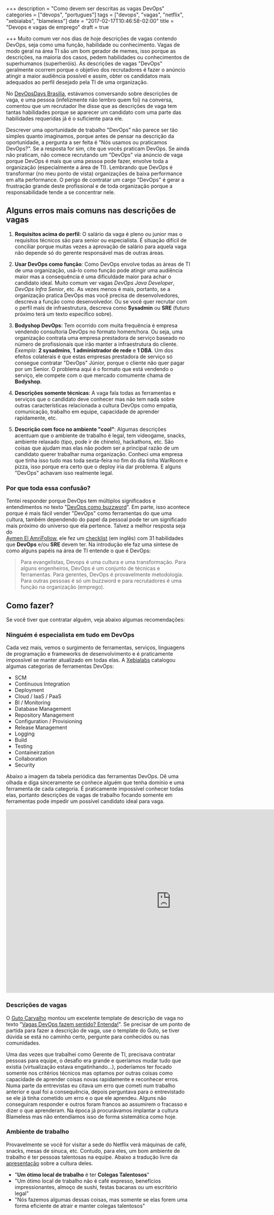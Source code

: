 +++
description = "Como devem ser descritas as vagas DevOps"
categories = ["devops", "portugues"]
tags = ["devops", "vagas", "netflix", "xebialabs", "blameless"]
date = "2017-02-17T10:46:58-02:00"
title = "Devops e vagas de emprego"
draft = true

+++
Muito comum ver nos dias de hoje descrições de vagas contendo DevOps, seja como uma função, habilidade ou conhecimento. Vagas de modo geral na área TI são um bom gerador de memes, isso porque as descrições, na maioria dos casos, pedem
habilidades ou conhecimentos de superhumanos (superheróis). As descrições de vagas "DevOps" geralmente ocorrem porque o objetivo dos recrutadores é fazer o anúncio atingir a maior audiência possível e assim, obter os candidatos mais adequados ao perfil desejado pela TI de uma organização.

No [DevOpsDays Brasília](https://www.devopsdays.org/events/2016-brasilia/welcome/), estávamos conversando sobre descrições de vaga, e uma pessoa (infelizmente não lembro quem foi) na conversa, comentou que um recrutador lhe disse que as descrições de vaga tem tantas habilidades porque se aparecer um candidato com uma parte das habilidades requeridas já é o suficiente para ele.

Descrever uma oportunidade de trabalho "DevOps" não parece ser tão simples quanto imaginamos, porque antes de pensar na descrição da oportunidade, a pergunta a ser feita é "Nós usamos ou praticamos DevOps?". Se a resposta for sim, cite que vocês praticam DevOps. Se ainda não praticam, não comece recrutando um "DevOps" via anúncio de vaga porque DevOps é mais que uma pessoa pode fazer, envolve toda a organização (especialmente a área de TI). Lembrando que DevOps é transformar (no meu ponto de vista) organizações de baixa performance em alta performance. O perigo de contratar um cargo "DevOps" é gerar a frustração grande deste profissional e de toda organização porque a responsabilidade tende a se concentrar nele.

## Alguns erros mais comuns nas descrições de vagas

1. **Requisitos acima do perfil**: O salário da vaga é pleno ou junior mas o requisitos técnicos são para senior ou especialista. É situação difícil de conciliar porque muitas vezes a aprovação de salário para aquela vaga não depende só do gerente responsável mas de outras áreas.

2. **Usar DevOps como função**: Como DevOps envolve todas as áreas de TI de uma organização, usá-lo como função pode atingir uma audiência maior mas a consequência é uma dificuldade maior para achar o candidato ideal. Muito comum ver vagas *DevOps Java Developer*, *DevOps Infra Senior*, etc. As vezes menos é mais, portanto, se a organização pratica DevOps mas você precisa de desenvolvedores, descreva a função como desenvolvedor. Ou se você quer recrutar com o perfil mais de infraestrutura, descreva como **Sysadmin** ou **SRE** (futuro próximo terá um texto específico sobre).

3. **Bodyshop DevOps**: Tem ocorrido com muita frequência é empresa vendendo consultoria DevOps no formato homem/hora. Ou seja, uma organização contrata uma empresa prestadora de serviço baseado no número de profissionais que irão manter a infraestrutura do cliente. *Exemplo*: **2 sysadmins**, **1 administrador de rede** e **1 DBA**. Um dos efeitos colaterais é que estas empresas prestadora de serviço só consegue contratar "DevOps" Júnior, porque o cliente não quer pagar por um Senior. O problema aqui é o formato que está vendendo o serviço, ele compete com o que mercado comumente chama de **Bodyshop**.

4. **Descrições somente técnicas**: A vaga fala todas as ferramentas e serviços que o candidato deve conhecer mas não tem nada sobre outras características relacionada a cultura DevOps como empatia, comunicação, trabalho em equipe, capacidade de aprender rapidamente, etc.

5. **Descrição com foco no ambiente "cool"**: Algumas descrições acentuam que o ambiente de trabalho é legal, tem videogame, snacks, ambiente relaxado (tipo, pode ir de chinelo), hackathons, etc. São coisas que ajudam mas elas não podem ser a principal razão de um candidato querer trabalhar numa organização. Conheci uma empresa que tinha isso tudo mas toda sexta-feira no fim do dia tinha WarRoom e pizza, isso porque era certo que o deploy iria dar problema. E alguns "DevOps" achavam isso realmente legal.

### Por que toda essa confusão?

Tentei responder porque DevOps tem múltiplos significados e entendimentos no texto "[DevOps como buzzword](https://www.fernandoike.com.br/2017/01/10/devops-como-buzzword/)". Em parte, isso acontece porque é mais fácil vender "DevOps" como ferramentas do que uma cultura, também dependendo do papel da pessoal pode ter um significado mais próximo do universo que ela pertence. Talvez a melhor resposta seja do  
[Aymen El AmriFollow](http://eon01.com/), ele fez um [checklist](https://hackernoon.com/the-must-know-checklist-for-devops-system-reliability-engineers-f74c1cbf259d#.5lfuvr8ko) (em inglês) com 31 habilidades que **DevOps** e/ou **SRE** devem ter. Na introdução ele faz uma síntese de como alguns papéis na área de TI entende o que é DevOps:

> Para evangelistas, Devops é uma cultura e uma transformação. Para alguns engenheiros, DevOps é um conjunto de técnicas e ferramentas. Para gerentes, DevOps é provavelmente metodologia. Para outras pessoas é só um buzzword e para recrutadores é uma função na organização (emprego).

## Como fazer?

Se você tiver que contratar alguém, veja abaixo algumas recomendações:

### Ninguém é especialista em tudo em DevOps

Cada vez mais, vemos o surgimento de ferramentas, serviços, linguagens de programação e frameworks de desenvolvimento e é praticamente impossível se manter atualizado em todas elas. A [Xebialabs](https://xebialabs.com) catalogou algumas categorias de ferramentas DevOps:

- SCM
- Continuous Integration
- Deployment
- Cloud / IaaS / PaaS
- BI / Monitoring
- Database Management
- Repository Management
- Configuration / Provisioning
- Release Management
- Logging
- Build
- Testing
- Containeirzation
- Collaboration
- Security

Abaixo a imagem da tabela periódica das ferramentas DevOps. Dê uma olhada e diga sinceramente se conhece alguém que tenha domínio e uma ferramenta de cada categoria. É praticamente impossível conhecer todas elas, portanto descrições de vagas de trabalho focando somente em ferramentas pode impedir um possível candidato ideal para vaga.

<iframe src="https://xebialabs.com/periodic-table-of-devops-tools/embed/" style="border:0px #FFFFFF none;" name="Periodic Table of DevOps" scrolling="no" frameborder="1" marginheight="0px" marginwidth="0px" height="500px" width="900px"></iframe>

### Descrições de vagas

O [Guto Carvalho](https://twitter.com/gutocarvalho) montou um excelente template de descrição de vaga no texto "[Vagas DevOps fazem sentido? Entenda!](http://gutocarvalho.net/blog/2016/06/03/vagas-devops-fazem-sentido-entenda/)". Se precisar de um ponto de partida para fazer a descrição de vaga, use o template do Guto, se tiver dúvida se está no caminho certo, pergunte para conhecidos ou nas comunidades.

Uma das vezes que trabalhei como Gerente de TI, precisava contratar pessoas para equipe, o desafio era grande e queríamos mudar tudo que existia (virtualização estava engatinhando...), poderíamos ter focado somente nos critérios técnicos mas optamos por outras coisas como capacidade de aprender coisas novas rapidamente e reconhecer erros. Numa parte da entrevistas eu citava um erro que cometi num trabalho anterior e qual foi a consequência, depois perguntava para o entrevistado se ele já tinha cometido um erro e o que ele aprendeu. Alguns não conseguiram responder e outros foram francos ao assumirem o fracasso e dizer o que aprenderam. Na época já procurávamos implantar a cultura Blameless mas não entendíamos isso de forma sistemática como hoje.

### Ambiente de trabalho

Provavelmente se você for visitar a sede do Netflix verá máquinas de café, snacks, mesas de sinuca, etc. Contudo, para eles, um bom ambiente de trabalho é ter pessoas talentosas na equipe. Abaixo a tradução livre da [apresentação](http://www.slideshare.net/reed2001/culture-1798664/20-Great_Workplace_isStunning_ColleaguesGreat_workplace) sobre a cultura deles.

- "**Um ótimo local de trabalho** é ter **Colegas Talentosos**"
- "Um ótimo local de trabalho não é café expresso, benefícios impressionantes, almoço de sushi, festas bacanas ou um escritório legal"
- "Nós fazemos algumas dessas coisas, mas somente se elas forem uma forma eficiente de atrair e manter colegas talentosos"
